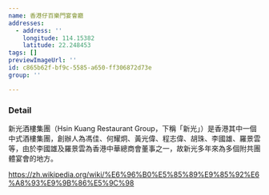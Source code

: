 ```yaml
---
name: 香港仔百樂門宴會廳
addresses:
  - address: ''
    longitude: 114.15382
    latitude: 22.248453
tags: []
previewImageUrl: ''
id: c865b62f-bf9c-5585-a650-ff306872d73e
group: ''

---
```

### Detail
新光酒樓集團（Hsin Kuang Restaurant Group，下稱「新光」）是香港其中一個中式酒樓集團，創辦人為馮佳、何耀炯、黃光偉、程志偉、胡珠、李國雄、羅景雲等，由於李國雄及羅景雲為香港中華總商會董事之一，故新光多年來為多個附共團體宴會的地方。

https://zh.wikipedia.org/wiki/%E6%96%B0%E5%85%89%E9%85%92%E6%A8%93%E9%9B%86%E5%9C%98
